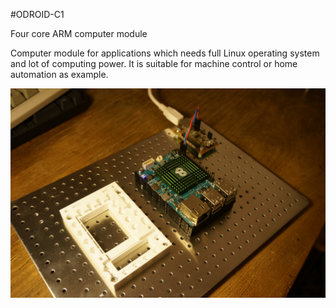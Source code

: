 <!--- AUTOgen ---> <!--- Please remove this line after manually editing --->
<!--- Created:2017-01-02T14:38:45.880130: ---> 
<!--- Author:Mlab: ---> 
<!--- AuthorEmail:email@mlab.cz: ---> 
<!--- Tags:None: ---> 
<!--- Ust:None: ---> 
<!--- Name:ODROID-C1: --->
#ODROID-C1 
<!--- LongName --->
Four core ARM computer module
<!--- ELongName ---> 

<!--- Lead --->
Computer module for applications which needs full Linux operating system and lot of computing power. It is suitable for machine control or home automation as example.
<!--- ELead ---> 

![LeadImg](DOC/SRC/img//ODROID-C1_Top_Big.JPG) 


​
​
<!--- Description --->
<!--- EDescription --->
<!--- Content --->
<!--- EContent --->
            